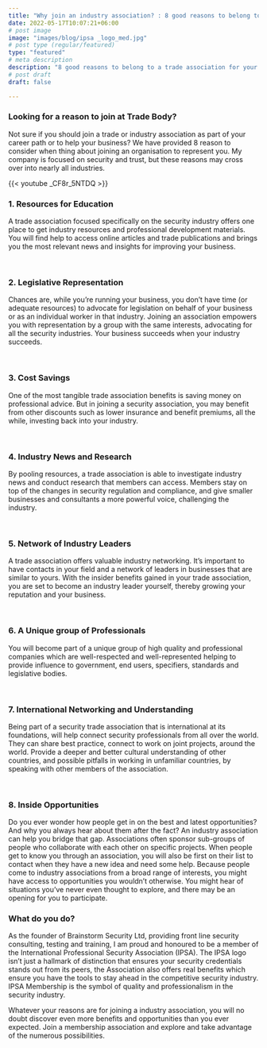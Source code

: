 ```yaml
---
title: "Why join an industry association? : 8 good reasons to belong to a trade association for your profession"
date: 2022-05-17T10:07:21+06:00
# post image
image: "images/blog/ipsa _logo_med.jpg"
# post type (regular/featured)
type: "featured"
# meta description
description: "8 good reasons to belong to a trade association for your profession"
# post draft
draft: false

---
```





### Looking for a reason to join at Trade Body?
Not sure if you should join a trade or industry association as part of your career path or to help your business? We have provided 8 reason to consider when thing about joining an organisation to represent you. My company is focused on security and trust, but these reasons may cross over into nearly all industries. 



{{< youtube _CF8r_5NTDQ >}} 

### 1. Resources for Education
A trade association focused specifically on the security industry offers one place to get industry resources and professional development materials. You will find help to access online articles and trade publications and brings you the most relevant news and insights for improving your business.

<br>

### 2. Legislative Representation
Chances are, while you’re running your business, you don’t have time (or adequate resources) to advocate for legislation on behalf of your business or as an individual worker in that industry. Joining an association empowers you with representation by a group with the same interests, advocating for all the security industries. Your business succeeds when your industry succeeds.

<br>

### 3. Cost Savings
One of the most tangible trade association benefits is saving money on professional advice. But in joining a security association, you may benefit from other discounts such as lower insurance and benefit premiums, all the while, investing back into your industry.


<br>

### 4. Industry News and Research
By pooling resources, a trade association is able to investigate industry news and conduct research that members can access. Members stay on top of the changes in security regulation and compliance, and give smaller businesses and consultants a more powerful voice, challenging the industry.

<br>

### 5. Network of Industry Leaders
A trade association offers valuable industry networking. It’s important to have contacts in your field and a network of leaders in businesses that are similar to yours. With the insider benefits gained in your trade association, you are set to become an industry leader yourself, thereby growing your reputation and your business.


<br>

### 6. A Unique group of Professionals
You will become part of a unique group of high quality and professional companies which are well-respected and well-represented helping to provide influence to government, end users, specifiers, standards and legislative bodies.


<br>

### 7. International Networking and Understanding
Being part of a security trade association that is international at its foundations, will help connect security professionals from all over the world. They can share best practice, connect to work on joint projects, around the world. Provide a deeper and better cultural understanding of other countries, and possible pitfalls in working in unfamiliar countries, by speaking with other members of the association.


<br>

### 8. Inside Opportunities
Do you ever wonder how people get in on the best and latest opportunities? And why you always hear about them after the fact? An industry association can help you bridge that gap. Associations often sponsor sub-groups of people who collaborate with each other on specific projects. When people get to know you through an association, you will also be first on their list to contact when they have a new idea and need some help. Because people come to industry associations from a broad range of interests, you might have access to opportunities you wouldn’t otherwise. You might hear of situations you’ve never even thought to explore, and there may be an opening for you to participate.


### What do you do?
As the founder of Brainstorm Security Ltd, providing front line security consulting, testing and training, I am proud and honoured to be a member of the International Professional Security Association (IPSA). The IPSA logo isn’t just a hallmark of distinction that ensures your security credentials stands out from its peers, the Association also offers real benefits which ensure you have the tools to stay ahead in the competitive security industry. IPSA Membership is the symbol of quality and professionalism in the security industry.

Whatever your reasons are for joining a industry association, you will no doubt discover even more benefits and opportunities than you ever expected. Join a membership association and explore and take advantage of the numerous possibilities.




